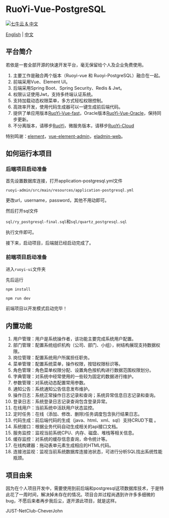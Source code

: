 # RuoYi-Vue-PostgreSQL

[![七牛云 & 中文](http://cdn.mr8god.cn/img/chinese.svg)](README-zh.md)

[English](README.md) | [中文](README-zh.md)

## 平台简介

若依是一套全部开源的快速开发平台，毫无保留给个人及企业免费使用。

1. 主要工作是融合两个版本（Ruoyi-vue 和 Ruoyi-PostgreSQL）融合在一起。
2. 前端采用Vue、Element UI。
3. 后端采用Spring Boot、Spring Security、Redis & Jwt。
4. 权限认证使用Jwt，支持多终端认证系统。
5. 支持加载动态权限菜单，多方式轻松权限控制。
6. 高效率开发，使用代码生成器可以一键生成前后端代码。
7. 提供了单应用版本[RuoYi-Vue-fast](https://github.com/yangzongzhuan/RuoYi-Vue-fast)，Oracle版本[RuoYi-Vue-Oracle](https://github.com/yangzongzhuan/RuoYi-Vue-Oracle)，保持同步更新。
8. 不分离版本，请移步[RuoYi](https://gitee.com/y_project/RuoYi)，微服务版本，请移步[RuoYi-Cloud](https://gitee.com/y_project/RuoYi-Cloud)

特别鸣谢：[element](https://github.com/ElemeFE/element)，[vue-element-admin](https://github.com/PanJiaChen/vue-element-admin)，[eladmin-web](https://github.com/elunez/eladmin-web)。

## 如何运行本项目

### 后端项目启动准备

首先设置数据库连接，打开application-postgresql.yml文件

`ruoyi-admin/src/main/resources/application-postgresql.yml`

更改url，username，password，其他不用动即可。

然后打开sql文件

`sql/ry_postgresql-final.sql`和`sql/quartz_postgresql.sql`

执行文件即可。

接下来，启动项目，后端就已经启动完成了。

### 前端项目启动准备

进入`ruoyi-ui`文件夹

先后运行

```powershell
npm install
```

```powershell
npm run dev
```

前端项目以开发模式启动完毕！

## 内置功能

1.  用户管理：用户是系统操作者，该功能主要完成系统用户配置。
2.  部门管理：配置系统组织机构（公司、部门、小组），树结构展现支持数据权限。
3.  岗位管理：配置系统用户所属担任职务。
4.  菜单管理：配置系统菜单，操作权限，按钮权限标识等。
5.  角色管理：角色菜单权限分配、设置角色按机构进行数据范围权限划分。
6.  字典管理：对系统中经常使用的一些较为固定的数据进行维护。
7.  参数管理：对系统动态配置常用参数。
8.  通知公告：系统通知公告信息发布维护。
9.  操作日志：系统正常操作日志记录和查询；系统异常信息日志记录和查询。
10. 登录日志：系统登录日志记录查询包含登录异常。
11. 在线用户：当前系统中活跃用户状态监控。
12. 定时任务：在线（添加、修改、删除)任务调度包含执行结果日志。
13. 代码生成：前后端代码的生成（java、html、xml、sql）支持CRUD下载 。
14. 系统接口：根据业务代码自动生成相关的api接口文档。
15. 服务监控：监视当前系统CPU、内存、磁盘、堆栈等相关信息。
16. 缓存监控：对系统的缓存信息查询，命令统计等。
17. 在线构建器：拖动表单元素生成相应的HTML代码。
18. 连接池监视：监视当前系统数据库连接池状态，可进行分析SQL找出系统性能瓶颈。

## 项目由来

因为在个人项目开发中，需要使用到前后端和postgresql这项数据库技术，于是特此花了一周时间，解决掉未存在的情况。项目合并过程尚遇到许许多多细微的bug，不愿后来者再步我后尘，遂开源此项目，就是这样。

JUST-NetClub-CheverJohn